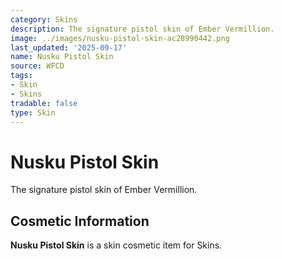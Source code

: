 ```yaml
---
category: Skins
description: The signature pistol skin of Ember Vermillion.
image: ../images/nusku-pistol-skin-ac28990442.png
last_updated: '2025-09-17'
name: Nusku Pistol Skin
source: WFCD
tags:
- Skin
- Skins
tradable: false
type: Skin
---
```


# Nusku Pistol Skin

The signature pistol skin of Ember Vermillion.

## Cosmetic Information

**Nusku Pistol Skin** is a skin cosmetic item for Skins.

